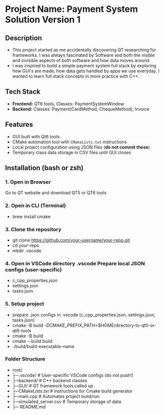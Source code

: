 # Project Name: Payment System Solution Version 1

## Description
- This project started as me accidentally discovering QT researching for frameworks. I was always fascinated by Software and both the visible and invisible aspects of both software and how data moves around.  
- I was inspired to build a simple payment system full stack by exploring how GUI's are made, how data gets handled by apps we use everyday. I wanted to learn full stack concepts in more practice with C++. 

## Tech Stack
- **Frontend:** QT6 tools, Classes: PaymentSystemWindow
- **Backend:** Classes: Payment(CardMethod, ChequeMethod), Invoice

## Features
- GUI built with Qt6 tools  
- CMake automation tool with `CMakeLists.txt` instructions  
- Local project configuration using JSON files (**do not commit these**)  
- Temporary class data storage in CSV files until GUI closes  


## Installation (bash or zsh)

### 1. Open in Browser
Go to QT website and download QT5 or QT6 tools

### 2. Open in CLI (Terminal)
- brew install cmake

### 3. Clone the repository
- git clone https://github.com/your-username/your-repo.git
- cd your-repo
- mkdir .vscode

### 4. Open in VSCode directory .vscode Prepare local JSON configs (user-specific)
 - c_cpp_properties.json
 - settings.json
 - tasks.json

### 5. Setup project
- prepare .json configs in .vscode (c_cpp_properties.json, settings.json, tasks.json)
- cmake -B build -DCMAKE_PREFIX_PATH=$HOME/directory-to-qt5-or-qt6-tools
- cmake -B build
- cmake --build build
- ./build/build-executable-name



### Folder Structure
- root/
- ├─.vscode/               # User-specific VSCode configs (do not push!)
- ├─backend/               # C++ backend classes
- ├─GUI/                   # QT framework tools called up
- ├─CMakeLists.txt         # Instructions for Cmake build generator
- ├─main.cpp               # Automates project build/run
- ├─simulated_server.csv   # Temporary storage of data
- ├─ README.md



